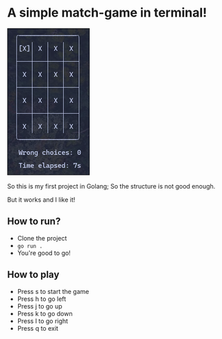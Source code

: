 # A simple match-game in terminal!

![Screenshot of match-game](assets/screenshot.png)

So this is my first project in Golang; So the structure is not good enough.

But it works and I like it!

## How to run?
- Clone the project
- `go run .`
- You're good to go!

## How to play
- Press s to start the game
- Press h to go left
- Press j to go up
- Press k to go down
- Press l to go right
- Press q to exit
